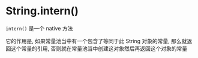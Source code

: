 # String.intern()

`intern()` 是一个 native 方法

它的作用是, 如果常量池当中有一个包含了等同于此 String 对象的常量, 那么就返回这个常量的引用, 否则就在常量池当中创建这对象然后再返回这个对象的常量
